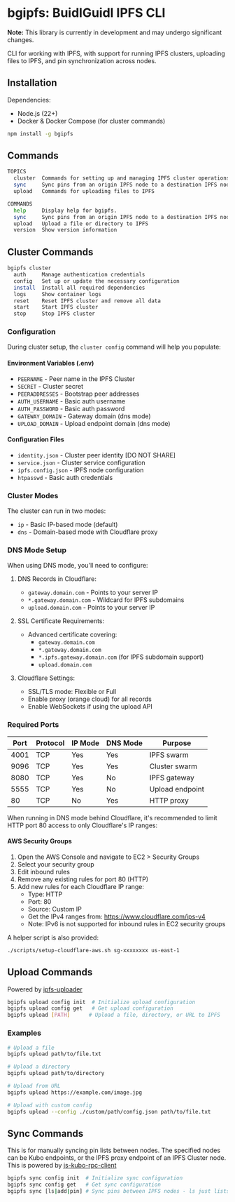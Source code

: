 # bgipfs: BuidlGuidl IPFS CLI

**Note:** This library is currently in development and may undergo significant changes.

CLI for working with IPFS, with support for running IPFS clusters, uploading files to IPFS, and pin synchronization across nodes.

## Installation

Dependencies:
- Node.js (22+)
- Docker & Docker Compose (for cluster commands)

```bash
npm install -g bgipfs
```

## Commands

```bash
TOPICS
  cluster  Commands for setting up and managing IPFS cluster operations
  sync     Sync pins from an origin IPFS node to a destination IPFS node
  upload   Commands for uploading files to IPFS

COMMANDS
  help     Display help for bgipfs.
  sync     Sync pins from an origin IPFS node to a destination IPFS node
  upload   Upload a file or directory to IPFS
  version  Show version information
```

## Cluster Commands
```bash
bgipfs cluster
  auth     Manage authentication credentials
  config   Set up or update the necessary configuration
  install  Install all required dependencies
  logs     Show container logs
  reset    Reset IPFS cluster and remove all data
  start    Start IPFS cluster
  stop     Stop IPFS cluster
```

### Configuration

During cluster setup, the `cluster config` command will help you populate:

#### Environment Variables (.env)
- `PEERNAME` - Peer name in the IPFS Cluster
- `SECRET` - Cluster secret
- `PEERADDRESSES` - Bootstrap peer addresses
- `AUTH_USERNAME` - Basic auth username
- `AUTH_PASSWORD` - Basic auth password
- `GATEWAY_DOMAIN` - Gateway domain (dns mode)
- `UPLOAD_DOMAIN` - Upload endpoint domain (dns mode)

#### Configuration Files
- `identity.json` - Cluster peer identity [DO NOT SHARE]
- `service.json` - Cluster service configuration
- `ipfs.config.json` - IPFS node configuration
- `htpasswd` - Basic auth credentials

### Cluster Modes

The cluster can run in two modes:
- `ip` - Basic IP-based mode (default)
- `dns` - Domain-based mode with Cloudflare proxy

### DNS Mode Setup

When using DNS mode, you'll need to configure:

1. DNS Records in Cloudflare:
   - `gateway.domain.com` - Points to your server IP
   - `*.gateway.domain.com` - Wildcard for IPFS subdomains
   - `upload.domain.com` - Points to your server IP

2. SSL Certificate Requirements:
   - Advanced certificate covering:
     - `gateway.domain.com`
     - `*.gateway.domain.com`
     - `*.ipfs.gateway.domain.com` (for IPFS subdomain support)
     - `upload.domain.com`

3. Cloudflare Settings:
   - SSL/TLS mode: Flexible or Full
   - Enable proxy (orange cloud) for all records
   - Enable WebSockets if using the upload API

### Required Ports

| Port | Protocol | IP Mode | DNS Mode | Purpose |
|------|----------|---------|----------|----------|
| 4001 | TCP | Yes | Yes | IPFS swarm |
| 9096 | TCP | Yes | Yes | Cluster swarm |
| 8080 | TCP | Yes | No | IPFS gateway |
| 5555 | TCP | Yes | No | Upload endpoint |
| 80 | TCP | No | Yes | HTTP proxy |

When running in DNS mode behind Cloudflare, it's recommended to limit HTTP port 80 access to only Cloudflare's IP ranges:

#### AWS Security Groups
1. Open the AWS Console and navigate to EC2 > Security Groups
2. Select your security group
3. Edit inbound rules
4. Remove any existing rules for port 80 (HTTP)
5. Add new rules for each Cloudflare IP range:
   - Type: HTTP
   - Port: 80
   - Source: Custom IP
   - Get the IPv4 ranges from: https://www.cloudflare.com/ips-v4
   - Note: IPv6 is not supported for inbound rules in EC2 security groups

A helper script is also provided:
```bash
./scripts/setup-cloudflare-aws.sh sg-xxxxxxxx us-east-1
```

## Upload Commands
Powered by [ipfs-uploader](../ipfs-uploader/)
```bash
bgipfs upload config init  # Initialize upload configuration
bgipfs upload config get   # Get upload configuration
bgipfs upload [PATH]      # Upload a file, directory, or URL to IPFS
```

### Examples
```bash
# Upload a file
bgipfs upload path/to/file.txt

# Upload a directory
bgipfs upload path/to/directory

# Upload from URL
bgipfs upload https://example.com/image.jpg

# Upload with custom config
bgipfs upload --config ./custom/path/config.json path/to/file.txt
```

## Sync Commands
This is for manually syncing pin lists between nodes. The specified nodes can be Kubo endpoints, or the IPFS proxy endpoint of an IPFS Cluster node. This is powered by [js-kubo-rpc-client](https://github.com/ipfs/js-kubo-rpc-client)

```bash
bgipfs sync config init  # Initialize sync configuration
bgipfs sync config get   # Get sync configuration
bgipfs sync [ls|add|pin] # Sync pins between IPFS nodes - ls just lists, pin lists and pins, add fetches, adds and pins
```
